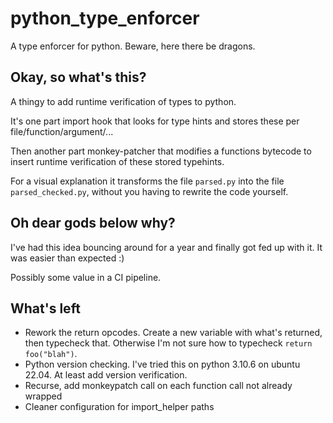 # python_type_enforcer
A type enforcer for python. Beware, here there be dragons.

## Okay, so what's this?

A thingy to add runtime verification of types to python.

It's one part import hook that looks for type hints and stores these per file/function/argument/...

Then another part monkey-patcher that modifies a functions bytecode to insert runtime verification of these stored typehints.

For a visual explanation it transforms the file `parsed.py` into the file `parsed_checked.py`, without you having to rewrite the code yourself.

## Oh dear gods below why?

I've had this idea bouncing around for a year and finally got fed up with it. It was easier than expected :)

Possibly some value in a CI pipeline.

## What's left

- Rework the return opcodes. Create a new variable with what's returned, then typecheck that. Otherwise I'm not sure how to typecheck `return foo("blah")`.
- Python version checking. I've tried this on python 3.10.6 on ubuntu 22.04. At least add version verification.
- Recurse, add monkeypatch call on each function call not already wrapped
- Cleaner configuration for import_helper paths
